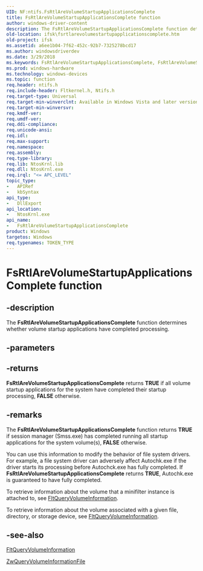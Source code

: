 ```yaml
---
UID: NF:ntifs.FsRtlAreVolumeStartupApplicationsComplete
title: FsRtlAreVolumeStartupApplicationsComplete function
author: windows-driver-content
description: The FsRtlAreVolumeStartupApplicationsComplete function determines whether volume startup applications have completed processing.
old-location: ifsk\fsrtlarevolumestartupapplicationscomplete.htm
old-project: ifsk
ms.assetid: a6ee1b04-7f62-452c-92b7-7325278bcd17
ms.author: windowsdriverdev
ms.date: 3/29/2018
ms.keywords: FsRtlAreVolumeStartupApplicationsComplete, FsRtlAreVolumeStartupApplicationsComplete function [Installable File System Drivers], fsrtlref_c0858a3d-5e61-4ba3-bbaf-9ec881042d6a.xml, ifsk.fsrtlarevolumestartupapplicationscomplete, ntifs/FsRtlAreVolumeStartupApplicationsComplete
ms.prod: windows-hardware
ms.technology: windows-devices
ms.topic: function
req.header: ntifs.h
req.include-header: Fltkernel.h, Ntifs.h
req.target-type: Universal
req.target-min-winverclnt: Available in Windows Vista and later versions of Windows operating systems.
req.target-min-winversvr: 
req.kmdf-ver: 
req.umdf-ver: 
req.ddi-compliance: 
req.unicode-ansi: 
req.idl: 
req.max-support: 
req.namespace: 
req.assembly: 
req.type-library: 
req.lib: NtosKrnl.lib
req.dll: NtosKrnl.exe
req.irql: "<= APC_LEVEL"
topic_type:
-	APIRef
-	kbSyntax
api_type:
-	DllExport
api_location:
-	NtosKrnl.exe
api_name:
-	FsRtlAreVolumeStartupApplicationsComplete
product: Windows
targetos: Windows
req.typenames: TOKEN_TYPE
---
```


# FsRtlAreVolumeStartupApplicationsComplete function


## -description


The <b>FsRtlAreVolumeStartupApplicationsComplete</b> function determines whether volume startup applications have completed processing.


## -parameters






## -returns



<b>FsRtlAreVolumeStartupApplicationsComplete</b> returns <b>TRUE</b> if all volume startup applications for the system have completed their startup processing, <b>FALSE</b> otherwise.




## -remarks



The <b>FsRtlAreVolumeStartupApplicationsComplete</b> function returns <b>TRUE</b> if session manager (Smss.exe) has completed running all startup applications for the system volume(s), <b>FALSE</b> otherwise.

You can use this information to modify the behavior of file system drivers.  For example, a file system driver can adversely affect Autochk.exe if the driver starts its processing before Autochck.exe has fully completed.  If <b>FsRtlAreVolumeStartupApplicationsComplete</b> returns <b>TRUE</b>, Autochk.exe is guaranteed to have fully completed.

To retrieve information about the volume that a minifilter instance is attached to, see <a href="https://msdn.microsoft.com/library/windows/hardware/ff543443">FltQueryVolumeInformation</a>. 

To retrieve information about the volume associated with a given file, directory, or storage device, see <a href="https://msdn.microsoft.com/library/windows/hardware/ff543443">FltQueryVolumeInformation</a>. 




## -see-also




<a href="https://msdn.microsoft.com/library/windows/hardware/ff543443">FltQueryVolumeInformation</a>



<a href="https://msdn.microsoft.com/library/windows/hardware/ff567070">ZwQueryVolumeInformationFile</a>
 

 

